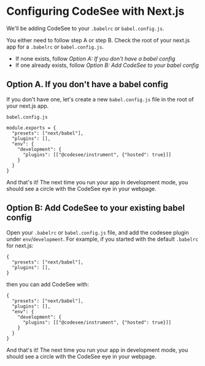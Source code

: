 # Configuring CodeSee with Next.js

We'll be adding CodeSee to your `.babelrc` or `babel.config.js`.

You either need to follow step A or step B. Check the root of your next.js app for a `.babelrc` or `babel.config.js`. 
 - If none exists, follow *Option A: If you don't have a babel config*
 - If one already exists, follow *Option B: Add CodeSee to your babel config*


## Option A. If you don't have a babel config

If you don't have one, let's create a new `babel.config.js` file in the root of your next.js app.

`babel.config.js`
```
module.exports = {
  "presets": ["next/babel"],
  "plugins": [],
  "env": {
    "development": {
      "plugins": [["@codesee/instrument", {"hosted": true}]]
    }
  }
}
```

And that's it! The next time you run your app in development mode, you should see a circle with the CodeSee eye in your webpage.

## Option B: Add CodeSee to your existing babel config
Open your `.babelrc` or `babel.config.js` file, and add the codesee plugin under `env`/`development`. For example, if you started with the default `.babelrc` for next.js:

```
{
  "presets": ["next/babel"],
  "plugins": [],
}
```

then you can add CodeSee with:

```
{
  "presets": ["next/babel"],
  "plugins": [],
  "env": {
    "development": {
      "plugins": [["@codesee/instrument", {"hosted": true}]]
    }
  }
}
```

And that's it! The next time you run your app in development mode, you should see a circle with the CodeSee eye in your webpage.
